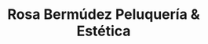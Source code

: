 ---
title: "Rosa Bermúdez Peluquería & Estética"
url: /cartagena/rosa-bermudez-peluqueria-und-estetica/
shop: cosméticos
---
